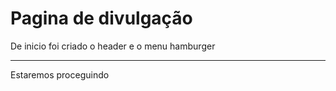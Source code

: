 <h1>Pagina de divulgação</h1>
<p>De inicio foi criado o header e o menu hamburger</p>
<hr>
<p>Estaremos proceguindo</p>
